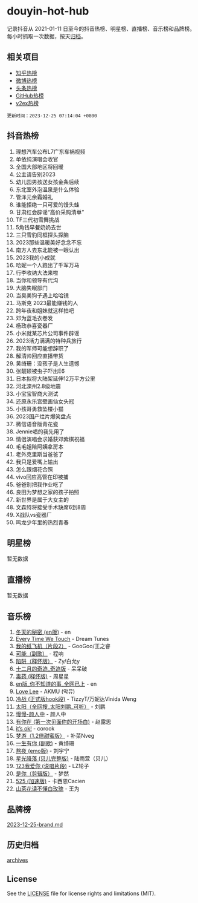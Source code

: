 # douyin-hot-hub

记录抖音从 2021-01-11 日至今的抖音热榜、明星榜、直播榜、音乐榜和品牌榜。每小时抓取一次数据，按天[归档](archives)。

## 相关项目

- [知乎热榜](https://github.com/lonnyzhang423/zhihu-hot-hub)
- [微博热榜](https://github.com/lonnyzhang423/weibo-hot-hub)
- [头条热榜](https://github.com/lonnyzhang423/toutiao-hot-hub)
- [GitHub热榜](https://github.com/lonnyzhang423/github-hot-hub)
- [v2ex热榜](https://github.com/lonnyzhang423/v2ex-hot-hub)


`更新时间：2023-12-25 07:14:04 +0800`

## 抖音热榜

1. 理想汽车公布L7广东车祸视频
1. 单依纯演唱会收官
1. 全国大部地区将回暖
1. 公主请告别2023
1. 幼儿园男孩送女孩金条后续
1. 东北室外泡温泉是什么体验
1. 管泽元余霜婚礼
1. 谁能拒绝一只可爱的馒头蛙
1. 甘肃红会辟谣“高价采购清单”
1. TF三代初雪舞挑战
1. 5角钱早餐奶奶去世
1. 三只雪豹同框探头探脑
1. 2023那些温暖美好念念不忘
1. 南方人去东北能被一眼认出
1. 2023我的小成就
1. 哈妮一个人跑出了千军万马
1. 行李收纳大法来啦
1. 当你和领导有代沟
1. 大脑失眠部门
1. 当臭美狗子遇上哈哈镜
1. 马斯克 2023最能赚钱的人
1. 跨年夜和姐妹就这样拍吧
1. 邓为蓝毛衣卷发
1. 杨政恭喜瓷器厂
1. 小米就某芯片公司事件辟谣
1. 2023活力满满的特种兵旅行
1. 我的军师可能想辞职了
1. 解清帅回应直播带货
1. 黄绮珊：没孩子是人生遗憾
1. 张靓颖被虫子吓出E6
1. 日本拟将大陆架延伸12万平方公里
1. 河北滦州2.8级地震
1. 小宝宝智商大测试
1. 还原永乐宫壁画仙女头冠
1. 小孩哥勇救坠楼小猫
1. 2023国产烂片爆笑盘点
1. 微信语音版青花瓷
1. Jennie唱的我先用了
1. 情侣演唱会求婚获邓紫棋祝福
1. 毛毛姐陪阿姨拿房本
1. 老外克里斯当爸爸了
1. 我只是爱嘴上输出
1. 怎么跟烟花合照
1. vivo回应高管在印被捕
1. 爸爸别把我作业吃了
1. 良田为梦想之家的孩子拍照
1. 新世界是属于大女主的
1. 文森特将接受手术缺席6到8周
1. X战队vs瓷器厂
1. 鸣龙少年里的热烈青春

## 明星榜

暂无数据

## 直播榜

暂无数据

## 音乐榜

1. [冬天的秘密 (en版)](https://sf3-cdn-tos.douyinstatic.com/obj/tos-cn-ve-2774/okIuMHDdzyf3FjGK4Lphe1vfHcQaPIHAg0Z4CR) - en
1. [Every Time We Touch](https://sf3-cdn-tos.douyinstatic.com/obj/tos-cn-ve-2774/ogN6lUKQeBBfEVhIOMikG1CcJjugxk1tztZyhP) - Dream Tunes
1. [我的纸飞机（片段2）](https://sf6-cdn-tos.douyinstatic.com/obj/tos-cn-ve-2774/oM2ZrKcg2CD5AeRB2gkeXOFB1IxAGJdZPazYHf) - GooGoo/王之睿
1. [可能（副歌）](https://sf6-cdn-tos.douyinstatic.com/obj/tos-cn-ve-2774/cde1731888894259b333569393c2fb51) - 程响
1. [陷阱（释怀版）](https://sf3-cdn-tos.douyinstatic.com/obj/tos-cn-ve-2774/oE8C21LeZrzKLDFfQYgMzx4GAIHageG5IzayY7) - Zy/白允y
1. [十二月的奇迹_奇迹版](https://sf3-cdn-tos.douyinstatic.com/obj/tos-cn-ve-2774/oMslvA9FBzGMGHnyUuoiiUjtIAXfMz6tzwByW8) - 呆呆破
1. [毒药 (释怀版)](https://sf3-cdn-tos.douyinstatic.com/obj/tos-cn-ve-2774/oYILMEAzspdZBIzy4frJNB8ZHPHWAhiwowd4Ad) - 周星星
1. [en版_你不知道的事_全网已上](https://sf6-cdn-tos.douyinstatic.com/obj/tos-cn-ve-2774/o4QbYLDezHUtFyDKdF9XfmPhIewaqEQAggj6Cb) - en
1. [Love Lee](https://sf3-cdn-tos.douyinstatic.com/obj/tos-cn-ve-2774/o05GbkJGbCBTdDnMtB0fwOYgkeZp23vrWQDQBS) - AKMU (악뮤)
1. [冷战 (正式版hook段)](https://sf3-cdn-tos.douyinstatic.com/obj/tos-cn-ve-2774/oMuEoiBasWApEMVDgNiI8VAByNmwo5J0pyf8Yx) - TizzyT/万妮达Vinida Weng
1. [太阳（全网搜_太阳刘鹏_可听）](https://sf6-cdn-tos.douyinstatic.com/obj/tos-cn-ve-2774/ogWbyIQnlBFImVbeDocRdCIYtBHlbJXgfZMvgz) - 刘鹏
1. [慢慢-颜人中](https://sf6-cdn-tos.douyinstatic.com/obj/tos-cn-ve-2774/ocjHNfBXdBxQNC8ZGAeoLMFTUgtBg8bkExunDC) - 颜人中
1. [有你在 (第一次见面你的开场白)](https://sf3-cdn-tos.douyinstatic.com/obj/tos-cn-ve-2774/oAthrQ3ClJBfI57uBoFEgNDYtNCZ0TSYQQfxQ0) - 赵露思
1. [it’s ok!](https://sf6-cdn-tos.douyinstatic.com/obj/tos-cn-ve-2774/0fc4d0ee28444bd0ab76e8b7c0003f52) - corook
1. [梦游（1.2倍甜蜜版）](https://sf6-cdn-tos.douyinstatic.com/obj/tos-cn-ve-2774/o4gyAUm8hwufoEABmwVIiQtHsFuGzAEEWtNMzo) - 补菜Nveg
1. [一生有你 (副歌)](https://sf6-cdn-tos.douyinstatic.com/obj/tos-cn-ve-2774/o8xzM8HLaQzgMiJ96FKAWCenIuzkFpfClDdmeW) - 黄绮珊
1. [熬夜 (emo版)](https://sf6-cdn-tos.douyinstatic.com/obj/tos-cn-ve-2774/ocQZvZErLThAfNQOtBZ178gQDfCDFBL9iB5lvY) - 刘宇宁
1. [星光降落 (贝儿完整版)](https://sf3-cdn-tos.douyinstatic.com/obj/tos-cn-ve-2774/okwB9hAwyAtsFFkFBzAX1hOOfQuIoMNs0W2Mwr) - 陆雨萱（贝儿）
1. [123我爱你 (说唱片段)](https://sf6-cdn-tos.douyinstatic.com/obj/tos-cn-ve-2774/oYCWFpY0hL9kda0dQKIGDYeKYfQmAse0DgpDjz) - LZ轮子
1. [是你（剪辑版）](https://sf6-cdn-tos.douyinstatic.com/obj/tos-cn-ve-2774/46019dae783c4c969944217fe1cfafc4) - 梦然
1. [525 (加速版)](https://sf6-cdn-tos.douyinstatic.com/obj/tos-cn-ve-2774/oIfKCtqfDyP8Vc9FpAPgWMyezT6LnDT1abRwGg) - 卡西恩Cacien
1. [山茶花读不懂白玫瑰](https://sf6-cdn-tos.douyinstatic.com/obj/tos-cn-ve-2774/osfn8B7DktrRHEPJgPCfDbw7QDQEkwC16BxZg9) - 王为

## 品牌榜

[2023-12-25-brand.md](archives/2023-12-25-brand.md)

## 历史归档

[archives](archives)

## License

See the [LICENSE](LICENSE) file for license rights and limitations (MIT).
